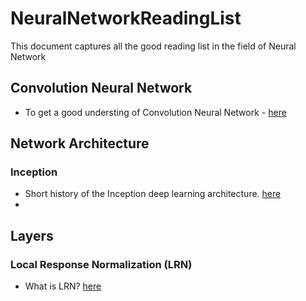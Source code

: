 # NeuralNetworkReadingList
This document captures all the good reading list in the field of Neural Network

## Convolution Neural Network

* To get a good understing of Convolution Neural Network - [here](http://cs231n.github.io/convolutional-networks/)

## Network Architecture

### Inception
* Short history of the Inception deep learning architecture. [here](http://nicolovaligi.com/history-inception-deep-learning-architecture.html)
* 

## Layers

### Local Response Normalization (LRN)
* What is LRN? [here](https://prateekvjoshi.com/2016/04/05/what-is-local-response-normalization-in-convolutional-neural-networks/)

